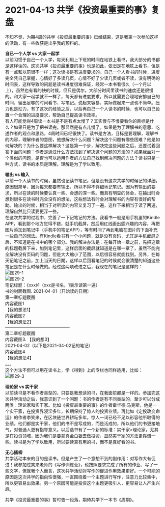 # 2021-04-13 共学《投资最重要的事》复盘
不知不觉，为期4周的共学《投资最重要的事》已经结束，这是我第一次参加这样的活动，有一些收获是出乎我的预料的。

**自已一个人学 vs 大家一起学**  
以前习惯于自己一个人学，每天利用上下班的时间在地铁上看书，我大部分的书都是这样读的。这次共学《投资最重要的事》也是如此，依旧是在地铁上看书，但是有一点和以前很不一样：这次读书是有进度要求的。自己一个人看书的时候，进度完全凭自己掌握，心情好了多读几页，心情不好了少读几页或者不读，没有明确的时间表，这样导致的问题是读书进度很难保证，经常一本书看很久（一个月以上），虽然也有看的快的时候，但只是偶尔，大部分时间里读书的速度还是很慢的。和大家一起学就不一样了，每天都有进度要求，所以就需要合理地安排自己的时间，留出足够的时间看书、写笔记。说起来容易，实际做起来一点也不简单。压力也是动力，有了这次的经验之后，以后再自己一个人读书的时候，也可以自己设置一个合理的进度要求，帮助自己提高读书效率。  
有人可能觉得4周读一本书是不是有点太慢了？其实慢与不慢要看你的目标是什么？如果只是为了把书读完，那显然是有点儿慢了。如果是为了理解书的意思、吃透作者的观点和思路，4周时间已经很快了。读书是方法，目标是要理解，理解书的内容，理解作者的意图，他想解决什么问题？解决这个问题有哪些困难？他是如何解决的？为什么要这样解决？这是第一个步，解决完这些问题之后，还要试着回答下面的问题：作者是通过什么方法找到了解决这个问题的方法的？如果我面对一个类似的问题，是否也可以运用作者的方法自己找到解决问题的方法？读书只是一种方式，读书的本质是理解，理解是为了学以致用。

**输出 vs 输入**  
以前一个人读书的时候，虽然也记读书笔记，但是没有这次共学的时候记的详细，原因很简单，因为每天都要有输出，所以不得不详细地记笔记。因为有输出的要求，所以在读的时候要认真一些、会想的深一些。而且有明显的体会，在输出时会想到很多在读书时完全没有的想法，这些想法有时会对理解书的内容有很好的帮助。输出的时候，相当于对所读的内容又复习了一遍，这样下来相当于读了两遍，理解自然比只读要更深一些。  
在这次共学的过程中，完善了一下记笔记的方法。我看书一般是用手机里的Kindle APP，看到那个地方觉得不错，就手机截屏，然后用红线画出感兴趣的内容，再把图片添加到笔记中（手机中的笔记APP），等有时间了再到电脑在图片的下面补充一些自己的想法。有Kindle看书有一个小问题，就是没有页码，尤其是手机截屏之后，不知道是在书中的哪个部分。我的解决办法是：在每开始一章之前，先把这章的标题截屏下来，加到笔记里，这样后面的截屏就知道是在哪一章了，虽然不能完全解决没有页码的问题，但是大大缩小了范围，以后很容易就能找到。另外，在每天记笔记之前，加上当天的日期，这样以后回看笔记的时候就会很清楚的知道这些笔记是在什么时候做的。经过这两项改进之后，我现在的笔记是这样的：  
![图29-1](https://github.com/unetman/works/blob/master/reading_notes/important_things/day29_01.jpg?raw=true)  
![图29-2](https://github.com/unetman/works/blob/master/reading_notes/important_things/day29_02.jpg?raw=true)  
笔记标题：《xxx》1（xxx是书名，1表示读第一遍）  
书的封面截图. 
2021-04-01（开始读的日期）  
第一章标题截图  
内容截图1  
【我的想法1】  
内容截图2  
【我的想法2】  
———————————————  
第二章标题截图  
内容截图3. 
【我的想3】  
2021-04-02（以下是2021-04-02记的笔记）  
内容截图4  
【我的想法4】  
。。。  
这个方法不但可以用在读书上，学《得到》上的专栏也同样适用，比如：  
![图29-3](https://github.com/unetman/works/blob/master/reading_notes/important_things/day29_03.jpg?raw=true)  

**理论家 vs 实干家**  
以前读书是不看作者类型的，只要是我想读的书，在我面前都是一样的。参加完这次共学活动之后，我意识到了一个问题：书的作者是有不同类型的，至少可以分成两类：理论家和实干家。比如《投资最重要的事》的作者霍华德·马克斯，他是一个实干家，在投资界浸淫多年，长期保持了惊人的投资业绩。再比如《定投改变命运》的作者李笑来，在区块链世界耕耘多年，惊人一词已经不足以形容他所取得的业绩。他们都是实干家，他们的书不是写成的，而是活成的，所以他们的书更接地气，对普通人更有指导意义。以后选书有了一个新的标准：实干家>理论家，尤其是在投资领域，因为我们是要拿真金白银去做投资，显然实干家的方法更靠谱一些。读书是为了学以致用，所以要读真有用的书，而不是真好看的书。

**无心插柳**  
共学活动本来的目的是读书，但是产生了一个意想不到的副作用：对写作大有促进！我参加过笑来老师的《写作训练营》，也按照要求完成了所有的作业、写了一些文字，但就我个人而言，这次共学活动对写作的促进作用效果更好。一个可能的原因是这次共学的指向性很强，一直围绕着一个主题进行写作，注意力比较集中，所以更容易出效果。另一个原因可能是投资这个主题更吸引人，更容易让人产生兴趣。

共学《投资最重要的事》暂时告一段落，期待共学下一本书《周期》。

